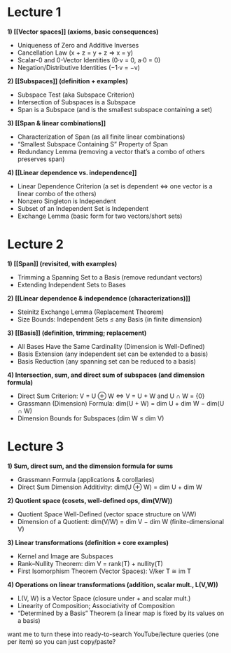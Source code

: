 # Lecture 1

**1) [[Vector spaces]] (axioms, basic consequences)**

* Uniqueness of Zero and Additive Inverses
* Cancellation Law (x + z = y + z ⇒ x = y)
* Scalar-0 and 0-Vector Identities (0·v = 0, a·0 = 0)
* Negation/Distributive Identities (−1·v = −v)

**2) [[Subspaces]] (definition + examples)**

* Subspace Test (aka Subspace Criterion)
* Intersection of Subspaces is a Subspace
* Span is a Subspace (and is the smallest subspace containing a set)

**3) [[Span & linear combinations]]**

* Characterization of Span (as all finite linear combinations)
* “Smallest Subspace Containing S” Property of Span
* Redundancy Lemma (removing a vector that’s a combo of others preserves span)

**4) [[Linear dependence vs. independence]]**

* Linear Dependence Criterion (a set is dependent ⇔ one vector is a linear combo of the others)
* Nonzero Singleton is Independent
* Subset of an Independent Set is Independent
* Exchange Lemma (basic form for two vectors/short sets)

# Lecture 2

**1) [[Span]] (revisited, with examples)**

* Trimming a Spanning Set to a Basis (remove redundant vectors)
* Extending Independent Sets to Bases

**2) [[Linear dependence & independence (characterizations)]]**

* Steinitz Exchange Lemma (Replacement Theorem)
* Size Bounds: Independent Sets ≤ any Basis (in finite dimension)

**3) [[Basis]] (definition, trimming; replacement)**

* All Bases Have the Same Cardinality (Dimension is Well-Defined)
* Basis Extension (any independent set can be extended to a basis)
* Basis Reduction (any spanning set can be reduced to a basis)

**4) Intersection, sum, and direct sum of subspaces (and dimension formula)**

* Direct Sum Criterion: V = U ⊕ W ⇔ V = U + W and U ∩ W = {0}
* Grassmann (Dimension) Formula: dim(U + W) = dim U + dim W − dim(U ∩ W)
* Dimension Bounds for Subspaces (dim W ≤ dim V)

# Lecture 3

**1) Sum, direct sum, and the dimension formula for sums**

* Grassmann Formula (applications & corollaries)
* Direct Sum Dimension Additivity: dim(U ⊕ W) = dim U + dim W

**2) Quotient space (cosets, well-defined ops, dim(V/W))**

* Quotient Space Well-Defined (vector space structure on V/W)
* Dimension of a Quotient: dim(V/W) = dim V − dim W (finite-dimensional V)

**3) Linear transformations (definition + core examples)**

* Kernel and Image are Subspaces
* Rank–Nullity Theorem: dim V = rank(T) + nullity(T)
* First Isomorphism Theorem (Vector Spaces): V/ker T ≅ im T

**4) Operations on linear transformations (addition, scalar mult., L(V,W))**

* L(V, W) is a Vector Space (closure under + and scalar mult.)
* Linearity of Composition; Associativity of Composition
* “Determined by a Basis” Theorem (a linear map is fixed by its values on a basis)

want me to turn these into ready-to-search YouTube/lecture queries (one per item) so you can just copy/paste?
